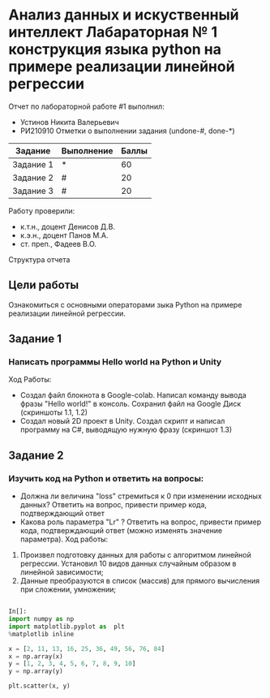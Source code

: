 # Анализ данных и искуственный интеллект Лабараторная № 1 конструкция языка python на примере реализации линейной регрессии
Отчет по лабораторной работе #1 выполнил:
- Устинов Никита Валерьевич
- РИ210910
Отметки о выполнении задания (undone-#, done-*)

| Задание | Выполнение | Баллы |
| ------ | ------ | ------ |
| Задание 1 | * | 60 |
| Задание 2 | # | 20 |
| Задание 3 | # | 20 |

Работу проверили:
- к.т.н., доцент Денисов Д.В.
- к.э.н., доцент Панов М.А.
- ст. преп., Фадеев В.О.

Структура отчета


## Цели работы
Ознакомиться с основными операторами зыка Python на примере реализации линейной регрессии.

## Задание 1
### Написать программы Hello world на Python и Unity
Ход Работы:
- Создал файл блокнота в Google-colab. Написал команду вывода фразы "Hello world!" в консоль. Сохранил файл на Google Диск (скриншоты 1.1, 1.2)
- Создал новый 2D проект в Unity. Создал скрипт и написал программу на C#, выводящую нужную фразу (скриншот 1.3)

##  Задание 2
### Изучить код на Python и ответить на вопросы:
- Должна ли величина "loss" стремиться к 0 при изменении исходных данных? Ответить на вопрос, привести пример кода, подтверждающий ответ
- Какова роль параметра "Lr" ? Ответить на вопрос, привести пример кода, подтверждающий ответ (можно изменять значение параметра).
Ход работы:
1) Произвел подготовку данных для работы с алгоритмом линейной регрессии. Установил 10 видов данных случайным образом в линейной зависимости;
2) Данные преобразуются в список (массив) для прямого вычисления при сложении, умножении;

```py

In[]:
import numpy as np
import matplotlib.pyplot as  plt
%matplotlib inline

x = [2, 11, 13, 16, 25, 36, 49, 56, 76, 84]
x = np.array(x)
y = [1, 2, 3, 4, 5, 6, 7, 8, 9, 10]
y = np.array(y)

plt.scatter(x, y)
